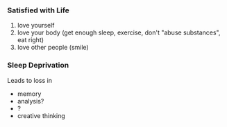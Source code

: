 ### Satisfied with Life
1. love yourself
2. love your body (get enough sleep, exercise, don't "abuse substances", eat right)
3. love other people (smile)

### Sleep Deprivation
Leads to loss in
- memory
- analysis?
- ?
- creative thinking
